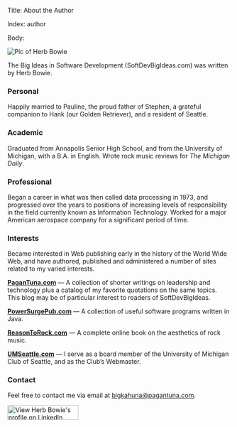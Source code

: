 Title: About the Author

Index: author

Body:

<img class="pic-right" src="images/herb-bowie.jpg" alt="Pic of Herb Bowie" title="Picture of Herb Bowie" ></img>

The Big Ideas in Software Development (SoftDevBigIdeas.com) was written by Herb Bowie.

### Personal

Happily married to Pauline, the proud father of Stephen, a grateful companion to Hank (our Golden Retriever), and a resident of Seattle.

### Academic

Graduated from Annapolis Senior High School, and from the University of Michigan, with a B.A. in English. Wrote rock music reviews for <cite>The Michigan Daily</cite>.

### Professional

Began a career in what was then called data processing in 1973, and progressed over the years to positions of increasing levels of responsibility in the field currently known as Information Technology. Worked for a major American aerospace company for a significant period of time.

### Interests

Became interested in Web publishing early in the history of the World Wide Web, and have authored, published and administered a number of sites related to my varied interests.

<strong><a href="http://www.pagantuna.com/">PaganTuna.com</a></strong> &#8212; A collection of shorter writings on leadership and technology plus a catalog of my favorite quotations on the same topics. This blog may be of particular interest to readers of SoftDevBigIdeas.

<strong><a href="http://www.powersurgepub.com">PowerSurgePub.com</a></strong> &#8212; A collection of useful software programs written in Java.

<strong><a href="http://www.reasontorock.com">ReasonToRock.com</a></strong> &#8212; A complete online book on the aesthetics of rock music.

<strong><a href="http://www.umseattle.com">UMSeattle.com</a></strong> &#8212; I serve as a board member of the University of Michigan Club of Seattle, and as the Club&#8217;s Webmaster.

### Contact

Feel free to contact me via email at <a href="mailto:bigkahuna@pagantuna.com">bigkahuna@pagantuna.com</a>.

<a href="http://www.linkedin.com/in/herbbowie" ><img src="images/btn_myprofile_160x33.gif" width="160" height="33" alt="View Herb Bowie's profile on LinkedIn"></img></a>
